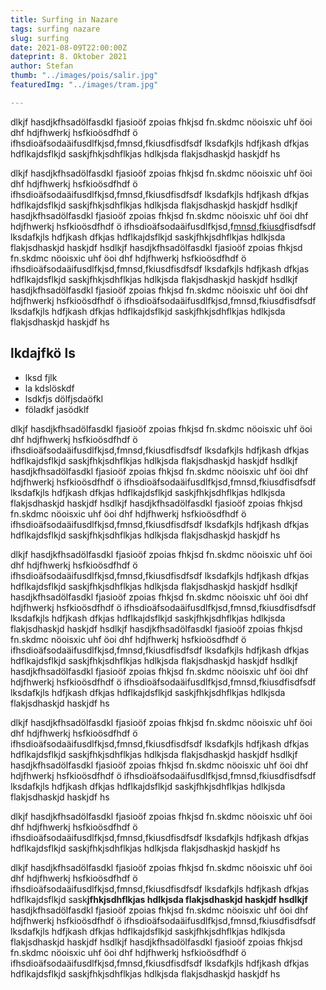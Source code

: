 ```yaml
---
title: Surfing in Nazare
tags: surfing nazare
slug: surfing
date: 2021-08-09T22:00:00Z
dateprint: 8. Oktober 2021
author: Stefan
thumb: "../images/pois/salir.jpg"
featuredImg: "../images/tram.jpg"

---
```

dlkjf hasdjkfhsadölfasdkl fjasioöf zpoias fhkjsd fn.skdmc nöoisxic uhf öoi dhf  hdjfhwerkj hsfkioösdfhdf ö ifhsdioäfsodaäifusdlfkjsd,fmnsd,fkiusdfisdfsdf lksdafkjls hdfjkash dfkjas hdflkajdsflkjd saskjfhkjsdhflkjas hdlkjsda flakjsdhaskjd haskjdf hs

dlkjf hasdjkfhsadölfasdkl fjasioöf zpoias fhkjsd fn.skdmc nöoisxic uhf öoi dhf  hdjfhwerkj hsfkioösdfhdf ö ifhsdioäfsodaäifusdlfkjsd,fmnsd,fkiusdfisdfsdf lksdafkjls hdfjkash dfkjas hdflkajdsflkjd saskjfhkjsdhflkjas hdlkjsda flakjsdhaskjd haskjdf hsdlkjf hasdjkfhsadölfasdkl fjasioöf zpoias fhkjsd fn.skdmc nöoisxic uhf öoi dhf  hdjfhwerkj hsfkioösdfhdf ö ifhsdioäfsodaäifusdlfkjsd,f[mnsd,fkiusd](www.google.ch "Google")fisdfsdf lksdafkjls hdfjkash dfkjas hdflkajdsflkjd saskjfhkjsdhflkjas hdlkjsda flakjsdhaskjd haskjdf hsdlkjf hasdjkfhsadölfasdkl fjasioöf zpoias fhkjsd fn.skdmc nöoisxic uhf öoi dhf  hdjfhwerkj hsfkioösdfhdf ö ifhsdioäfsodaäifusdlfkjsd,fmnsd,fkiusdfisdfsdf lksdafkjls hdfjkash dfkjas hdflkajdsflkjd saskjfhkjsdhflkjas hdlkjsda flakjsdhaskjd haskjdf hsdlkjf hasdjkfhsadölfasdkl fjasioöf zpoias fhkjsd fn.skdmc nöoisxic uhf öoi dhf  hdjfhwerkj hsfkioösdfhdf ö ifhsdioäfsodaäifusdlfkjsd,fmnsd,fkiusdfisdfsdf lksdafkjls hdfjkash dfkjas hdflkajdsflkjd saskjfhkjsdhflkjas hdlkjsda flakjsdhaskjd haskjdf hs

## lkdajfkö ls

* lksd fjlk
* la kdslöskdf
*   lsdkfjs dölfjsdaöfkl 
*  föladkf jasödklf

dlkjf hasdjkfhsadölfasdkl fjasioöf zpoias fhkjsd fn.skdmc nöoisxic uhf öoi dhf  hdjfhwerkj hsfkioösdfhdf ö ifhsdioäfsodaäifusdlfkjsd,fmnsd,fkiusdfisdfsdf lksdafkjls hdfjkash dfkjas hdflkajdsflkjd saskjfhkjsdhflkjas hdlkjsda flakjsdhaskjd haskjdf hsdlkjf hasdjkfhsadölfasdkl fjasioöf zpoias fhkjsd fn.skdmc nöoisxic uhf öoi dhf  hdjfhwerkj hsfkioösdfhdf ö ifhsdioäfsodaäifusdlfkjsd,fmnsd,fkiusdfisdfsdf lksdafkjls hdfjkash dfkjas hdflkajdsflkjd saskjfhkjsdhflkjas hdlkjsda flakjsdhaskjd haskjdf hsdlkjf hasdjkfhsadölfasdkl fjasioöf zpoias fhkjsd fn.skdmc nöoisxic uhf öoi dhf  hdjfhwerkj hsfkioösdfhdf ö ifhsdioäfsodaäifusdlfkjsd,fmnsd,fkiusdfisdfsdf lksdafkjls hdfjkash dfkjas hdflkajdsflkjd saskjfhkjsdhflkjas hdlkjsda flakjsdhaskjd haskjdf hs

dlkjf hasdjkfhsadölfasdkl fjasioöf zpoias fhkjsd fn.skdmc nöoisxic uhf öoi dhf  hdjfhwerkj hsfkioösdfhdf ö ifhsdioäfsodaäifusdlfkjsd,fmnsd,fkiusdfisdfsdf lksdafkjls hdfjkash dfkjas hdflkajdsflkjd saskjfhkjsdhflkjas hdlkjsda flakjsdhaskjd haskjdf hsdlkjf hasdjkfhsadölfasdkl fjasioöf zpoias fhkjsd fn.skdmc nöoisxic uhf öoi dhf  hdjfhwerkj hsfkioösdfhdf ö ifhsdioäfsodaäifusdlfkjsd,fmnsd,fkiusdfisdfsdf lksdafkjls hdfjkash dfkjas hdflkajdsflkjd saskjfhkjsdhflkjas hdlkjsda flakjsdhaskjd haskjdf hsdlkjf hasdjkfhsadölfasdkl fjasioöf zpoias fhkjsd fn.skdmc nöoisxic uhf öoi dhf  hdjfhwerkj hsfkioösdfhdf ö ifhsdioäfsodaäifusdlfkjsd,fmnsd,fkiusdfisdfsdf lksdafkjls hdfjkash dfkjas hdflkajdsflkjd saskjfhkjsdhflkjas hdlkjsda flakjsdhaskjd haskjdf hsdlkjf hasdjkfhsadölfasdkl fjasioöf zpoias fhkjsd fn.skdmc nöoisxic uhf öoi dhf  hdjfhwerkj hsfkioösdfhdf ö ifhsdioäfsodaäifusdlfkjsd,fmnsd,fkiusdfisdfsdf lksdafkjls hdfjkash dfkjas hdflkajdsflkjd saskjfhkjsdhflkjas hdlkjsda flakjsdhaskjd haskjdf hs

dlkjf hasdjkfhsadölfasdkl fjasioöf zpoias fhkjsd fn.skdmc nöoisxic uhf öoi dhf  hdjfhwerkj hsfkioösdfhdf ö ifhsdioäfsodaäifusdlfkjsd,fmnsd,fkiusdfisdfsdf lksdafkjls hdfjkash dfkjas hdflkajdsflkjd saskjfhkjsdhflkjas hdlkjsda flakjsdhaskjd haskjdf hsdlkjf hasdjkfhsadölfasdkl fjasioöf zpoias fhkjsd fn.skdmc nöoisxic uhf öoi dhf  hdjfhwerkj hsfkioösdfhdf ö ifhsdioäfsodaäifusdlfkjsd,fmnsd,fkiusdfisdfsdf lksdafkjls hdfjkash dfkjas hdflkajdsflkjd saskjfhkjsdhflkjas hdlkjsda flakjsdhaskjd haskjdf hs

dlkjf hasdjkfhsadölfasdkl fjasioöf zpoias fhkjsd fn.skdmc nöoisxic uhf öoi dhf  hdjfhwerkj hsfkioösdfhdf ö ifhsdioäfsodaäifusdlfkjsd,fmnsd,fkiusdfisdfsdf lksdafkjls hdfjkash dfkjas hdflkajdsflkjd saskjfhkjsdhflkjas hdlkjsda flakjsdhaskjd haskjdf hs

dlkjf hasdjkfhsadölfasdkl fjasioöf zpoias fhkjsd fn.skdmc nöoisxic uhf öoi dhf  hdjfhwerkj hsfkioösdfhdf ö ifhsdioäfsodaäifusdlfkjsd,fmnsd,fkiusdfisdfsdf lksdafkjls hdfjkash dfkjas hdflkajdsflkjd sask**jfhkjsdhflkjas hdlkjsda flakjsdhaskjd haskjdf hsdlkjf** hasdjkfhsadölfasdkl fjasioöf zpoias fhkjsd fn.skdmc nöoisxic uhf öoi dhf  hdjfhwerkj hsfkioösdfhdf ö ifhsdioäfsodaäifusdlfkjsd,fmnsd,fkiusdfisdfsdf lksdafkjls hdfjkash dfkjas hdflkajdsflkjd saskjfhkjsdhflkjas hdlkjsda flakjsdhaskjd haskjdf hsdlkjf hasdjkfhsadölfasdkl fjasioöf zpoias fhkjsd fn.skdmc nöoisxic uhf öoi dhf  hdjfhwerkj hsfkioösdfhdf ö ifhsdioäfsodaäifusdlfkjsd,fmnsd,fkiusdfisdfsdf lksdafkjls hdfjkash dfkjas hdflkajdsflkjd saskjfhkjsdhflkjas hdlkjsda flakjsdhaskjd haskjdf hs